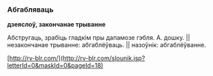 ### Абгабляваць
**дзеяслоў, закончанае трыванне**

Абстругаць, зрабіць гладкім пры дапамозе гэбля. А. дошку. || незакончанае трыванне: абгаблёўваць. || назоўнік: абгаблёўванне.

<a rel="author">[http://rv-blr.com/](http://rv-blr.com/slounik.jsp?letterId=0&maskId=0&pageId=18)</a>
